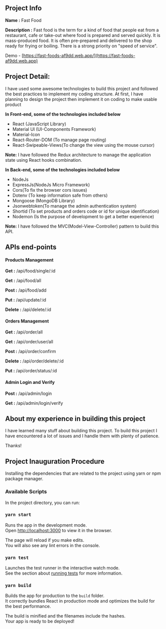 ## Project Info

**Name :** Fast Food

**Description :** Fast food is the term for a kind of food that people eat from a restaurant, cafe or take-out where food is prepared and served quickly. It is mass-produced food. It is often pre-prepared and delivered to the shop ready for frying or boiling. There is a strong priority on "speed of service".

Demo - [https://fast-foods-af9dd.web.app/](https://fast-foods-af9dd.web.app)


## Project Detail:

I have used some awesome technologies to build this project and followed the best practices to implement my coding structure.
At first, I have planning to design the project then implement it on coding to make usable product

**In Front-end, some of the technologies included below**

- React (JavaScript Library)
- Material UI (UI-Components Framework)
- Material-Icon
- React-Router-DOM (To manage page routing)
- React-Swipeable-Views(To change the view using the mouse cursor)

**Note:** I have followed the Redux architecture to manage the application state using React hooks combination.

**In Back-end, some of the technologies included below**

- NodeJs
- ExpressJs(NodeJs Micro Framework)
- Cors(To fix the browser cors issues)
- Dotenv (To keep information safe from others)
- Mongoose (MongoDB Library)
- Jsonwebtoken(To manage the admin authentication system)
- Shortid (To set products and orders code or id for unique identification)
- Nodemon (Is the purpose of development to get a better experience)

**Note:** I have followed the MVC(Model-View-Controller) pattern to build this API.

## APIs end-points

#### Products Management

**Get :** /api/food/single/:id

**Get :** /api/food/all

**Post :** /api/food/add

**Put :** /api/update/:id

**Delete :** /api/delete/:id

#### Orders Management

**Get :** /api/order/all

**Get :** /api/order/user/all

**Post :** /api/order/confirm

**Delete :** /api/order/delete/:id

**Put :** /api/order/status/:id

#### Admin Login and Verify

**Post :** /api/admin/login

**Get :** /api/admin/login/verify

## About my experience in building this project

I have learned many stuff about building this project. To build this project I have encountered a lot of issues and I handle them with plenty of patience.

Thanks!

## Project Inauguration Procedure

Installing the dependencies that are related to the project using yarn or npm package manager.

### Available Scripts

In the project directory, you can run:

### `yarn start`

Runs the app in the development mode.\
Open [http://localhost:3000](http://localhost:3000) to view it in the browser.

The page will reload if you make edits.\
You will also see any lint errors in the console.

### `yarn test`

Launches the test runner in the interactive watch mode.\
See the section about [running tests](https://facebook.github.io/create-react-app/docs/running-tests) for more information.

### `yarn build`

Builds the app for production to the `build` folder.\
It correctly bundles React in production mode and optimizes the build for the best performance.

The build is minified and the filenames include the hashes.\
Your app is ready to be deployed!
